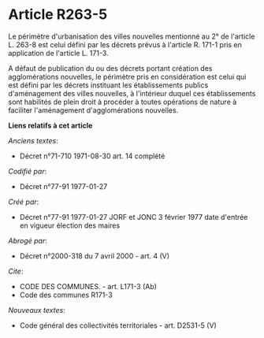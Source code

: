 # Article R263-5

Le périmètre d'urbanisation des villes nouvelles mentionné au 2° de l'article L. 263-8 est celui défini par les décrets
prévus à l'article R. 171-1 pris en application de l'article L. 171-3. 

A défaut de publication du ou des décrets portant création des agglomérations nouvelles, le périmètre pris en considération
est celui qui est défini       par les décrets instituant les établissements publics d'aménagement des villes nouvelles, à
l'intérieur duquel ces établissements sont habilités de plein droit à procéder à toutes opérations de nature à faciliter
l'aménagement d'agglomérations nouvelles.

**Liens relatifs à cet article**

_Anciens textes_:

  - Décret n°71-710 1971-08-30 art. 14 complété

_Codifié par_:

  - Décret n°77-91 1977-01-27

_Créé par_:

  - Décret n°77-91 1977-01-27 JORF et JONC 3 février 1977 date d'entrée en vigueur élection des maires

_Abrogé par_:

  - Décret n°2000-318 du 7 avril 2000 - art. 4 (V)

_Cite_:

  - CODE DES COMMUNES. - art. L171-3 (Ab)
  - Code des communes R171-3

_Nouveaux textes_:

  - Code général des collectivités territoriales - art. D2531-5 (V)
